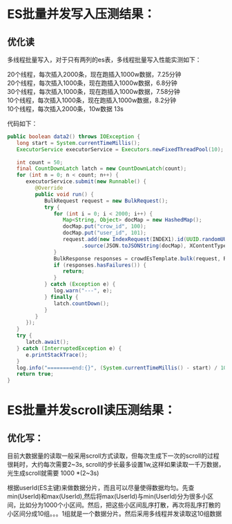 # ES批量并发写入压测结果：
## 优化读
多线程批量写入，对于只有两列的es表，多线程批量写入性能实测如下：

20个线程，每次插入2000条，现在跑插入1000w数据，7.25分钟  
20个线程，每次插入1000条，现在跑插入1000w数据，6.8分钟  
30个线程，每次插入1000条，现在跑插入1000w数据，7.58分钟  
10个线程，每次插入1000条，现在跑插入1000w数据，8.2分钟  
10个线程，每次插入2000条，10w数据  13s

代码如下：
```java
public boolean data2() throws IOException {
   long start = System.currentTimeMillis();
   ExecutorService executorService = Executors.newFixedThreadPool(10);
 
   int count = 50;
   final CountDownLatch latch = new CountDownLatch(count);
   for (int n = 0; n < count; n++) {
      executorService.submit(new Runnable() {
         @Override
         public void run() {
            BulkRequest request = new BulkRequest();
            try {
               for (int i = 0; i < 2000; i++) {
                  Map<String, Object> docMap = new HashedMap();
                  docMap.put("crow_id", 100);
                  docMap.put("user_id", 101);
                  request.add(new IndexRequest(INDEX1).id(UUID.randomUUID().toString())
                        .source(JSON.toJSONString(docMap), XContentType.JSON));
               }
               BulkResponse responses = crowdEsTemplate.bulk(request, RequestOptions.DEFAULT);
               if (responses.hasFailures()) {
                  return;
               }
            } catch (Exception e) {
               log.warn("---", e);
            } finally {
               latch.countDown();
            }
         }
      });
   }
   try {
      latch.await();
   } catch (InterruptedException e) {
      e.printStackTrace();
   }
   log.info("========end:{}", (System.currentTimeMillis() - start) / 1000);
   return true;
}
```

# ES批量并发scroll读压测结果：
## 优化写：
目前大数据量的读取一般采用scroll方式读取，但每次生成下一次的scroll的过程很耗时，大约每次需要2~3s, scroll的步长最多设置1w,这样如果读取一千万数据，光生成scroll就需要 1000 *(2~3s)

根据userId(ES主键)来做数据分片，而且可以尽量使得数据均匀。先查min(UserId)和max(UserId),然后将max(UserId)与min(UserId)分为很多小区间，比如分为1000个小区间。然后，把这些小区间乱序打散，再次将乱序打散的小区间分成10组。。。1组就是一个数据分片。然后采用多线程并发读取这10组数据



